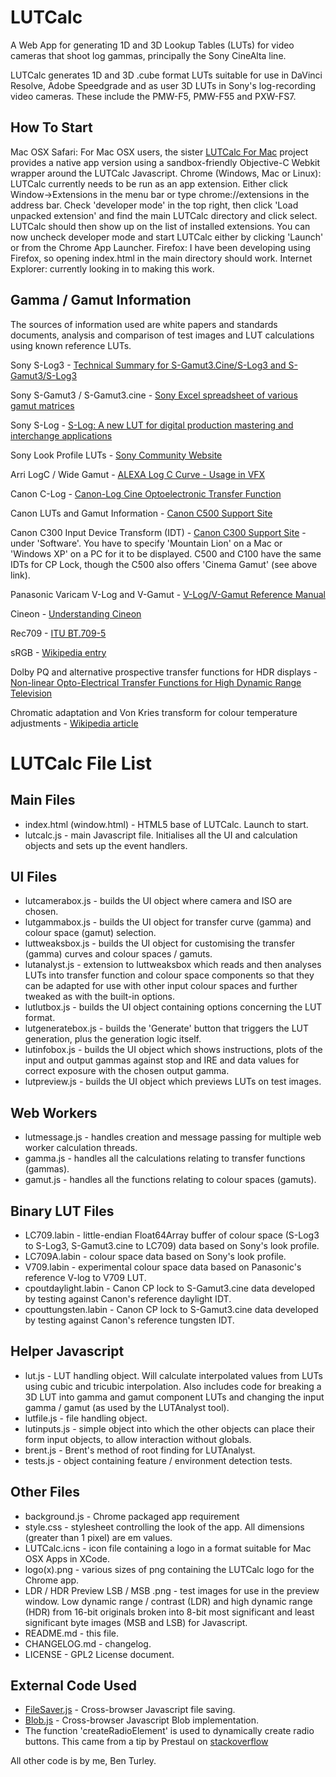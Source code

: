 LUTCalc
=======

A Web App for generating 1D and 3D Lookup Tables (LUTs) for video cameras that shoot log gammas, principally the Sony CineAlta line.

LUTCalc generates 1D and 3D .cube format LUTs suitable for use in DaVinci Resolve, Adobe Speedgrade and as user 3D LUTs in Sony's log-recording video cameras. These include the PMW-F5, PMW-F55 and PXW-FS7.

How To Start
------------
Mac OSX Safari: For Mac OSX users, the sister [LUTCalc For Mac](https://github.com/cameramanben/LUTCalc-For-Mac) project provides a native app version using a sandbox-friendly Objective-C Webkit wrapper around the LUTCalc Javascript.
Chrome (Windows, Mac or Linux): LUTCalc currently needs to be run as an app extension. Either click Window->Extensions in the menu bar or type chrome://extensions in the address bar. Check 'developer mode' in the top right, then click 'Load unpacked extension' and find the main LUTCalc directory and click select. LUTCalc should then show up on the list of installed extensions. You can now uncheck developer mode and start LUTCalc either by clicking 'Launch' or from the Chrome App Launcher.
Firefox: I have been developing using Firefox, so opening index.html in the main directory should work.
Internet Explorer: currently looking in to making this work.

Gamma / Gamut Information
-------------------------

The sources of information used are white papers and standards documents, analysis and comparison of test images and LUT calculations using known reference LUTs.

Sony S-Log3 - [Technical Summary for S-Gamut3.Cine/S-Log3 and S-Gamut3/S-Log3](http://community.sony.com/sony/attachments/sony/large-sensor-camera-F5-F55/12359/2/TechnicalSummary_for_S-Gamut3Cine_S-Gamut3_S-Log3_V1_00.pdf)

Sony S-Gamut3 / S-Gamut3.cine - [Sony Excel spreadsheet of various gamut matrices](http://community.sony.com/sony/attachments/sony/large-sensor-camera-F5-F55/12359/3/S-Gamut3_S-Gamut3Cine_Matrix.xlsx)

Sony S-Log - [S-Log: A new LUT for digital production mastering and interchange applications](https://pro.sony.com/bbsccms/assets/files/mkt/cinema/solutions/slog_manual.pdf)

Sony Look Profile LUTs - [Sony Community Website](http://community.sony.com/t5/F5-F55/Release-version-3DLUT-s-for-S-Gamut3-Cine-S-Log3/td-p/287847)

Arri LogC / Wide Gamut - [ALEXA Log C Curve - Usage in VFX](http://www.arri.com/?eID=registration&file_uid=8026)

Canon C-Log - [Canon-Log Cine Optoelectronic Transfer Function](http://learn.usa.canon.com/app/pdfs/white_papers/White_Paper_Clog_optoelectronic.pdf)

Canon LUTs and Gamut Information - [Canon C500 Support Site](http://www.canon-europe.com/Support/Consumer_Products/products/digital_cinema/digital_cinema_camera/EOS_C500.aspx?type=download)

Canon C300 Input Device Transform (IDT) - [Canon C300 Support Site](http://www.usa.canon.com/cusa/professional/products/professional_cameras/cinema_eos_cameras/eos_c300#DriversAndSoftware) - under 'Software'. You have to specify 'Mountain Lion' on a Mac or 'Windows XP' on a PC for it to be displayed. C500 and C100 have the same IDTs for CP Lock, though the C500 also offers 'Cinema Gamut' (see above link).

Panasonic Varicam V-Log and V-Gamut - [V-Log/V-Gamut Reference Manual](http://pro-av.panasonic.net/en/varicam/common/pdf/VARICAM_V-Log_V-Gamut.pdf)

Cineon - [Understanding Cineon](http://www.digital-intermediate.co.uk/film/pdf/Cineon.pdf)

Rec709 - [ITU BT.709-5](http://www.itu.int/dms_pubrec/itu-r/rec/bt/R-REC-BT.709-5-200204-I!!PDF-E.pdf)

sRGB - [Wikipedia entry](http://en.wikipedia.org/wiki/SRGB)

Dolby PQ and alternative prospective transfer functions for HDR displays - [Non-linear Opto-Electrical Transfer Functions for High Dynamic Range Television](http://www.bbc.co.uk/rd/publications/whitepaper283)

Chromatic adaptation and Von Kries transform for colour temperature adjustments - [Wikipedia article](http://en.wikipedia.org/wiki/Chromatic_adaptation)


LUTCalc File List
=================

Main Files
----------
* index.html (window.html) - HTML5 base of LUTCalc. Launch to start.
* lutcalc.js - main Javascript file. Initialises all the UI and calculation objects and sets up the event handlers.

UI Files
--------
* lutcamerabox.js - builds the UI object where camera and ISO are chosen.
* lutgammabox.js - builds the UI object for transfer curve (gamma) and  colour space (gamut) selection.
* luttweaksbox.js - builds the UI object for customising the transfer (gamma) curves and colour spaces / gamuts.
* lutanalyst.js - extension to luttweaksbox which reads and then analyses LUTs into transfer function and colour space components so that they can be adapted for use with other input colour spaces and further tweaked as with the built-in options.
* lutlutbox.js - builds the UI object containing options concerning the LUT format.
* lutgeneratebox.js - builds the 'Generate' button that triggers the LUT generation, plus the generation logic itself.
* lutinfobox.js - builds the UI object which shows instructions, plots of the input and output gammas against stop and IRE and data values for correct exposure with the chosen output gamma.
* lutpreview.js - builds the UI object which previews LUTs on test images.

Web Workers
-----------
* lutmessage.js - handles creation and message passing for multiple web worker calculation threads.
* gamma.js - handles all the calculations relating to transfer functions (gammas).
* gamut.js - handles all the functions relating to colour spaces (gamuts).


Binary LUT Files
----------------
* LC709.labin - little-endian Float64Array buffer of colour space (S-Log3 to S-Log3, S-Gamut3.cine to LC709) data based on Sony's look profile.
* LC709A.labin - colour space data based on Sony's look profile.
* V709.labin - experimental colour space data based on Panasonic's reference V-log to V709 LUT.
* cpoutdaylight.labin - Canon CP lock to S-Gamut3.cine data developed by testing against Canon's reference daylight IDT.
* cpouttungsten.labin - Canon CP lock to S-Gamut3.cine data developed by testing against Canon's reference tungsten IDT.

Helper Javascript
-----------------
* lut.js - LUT handling object. Will calculate interpolated values from LUTs using cubic and tricubic interpolation. Also includes code for breaking a 3D LUT into gamma and gamut component LUTs and changing the input gamma / gamut (as used by the LUTAnalyst tool).
* lutfile.js - file handling object.
* lutinputs.js - simple object into which the other objects can place their form input objects, to allow interaction without globals.
* brent.js - Brent's method of root finding for LUTAnalyst.
* tests.js - object containing feature / environment detection tests.

Other Files
-----------
* background.js - Chrome packaged app requirement
* style.css - stylesheet controlling the look of the app. All dimensions (greater than 1 pixel) are em values.
* LUTCalc.icns - icon file containing a logo in a format suitable for Mac OSX Apps in XCode.
* logo(x).png - various sizes of png containing the LUTCalc logo for the Chrome app.
* LDR / HDR Preview LSB / MSB .png - test images for use in the preview window. Low dynamic range / contrast (LDR) and high dynamic range (HDR) from 16-bit originals broken into 8-bit most significant and least significant byte images (MSB and LSB) for Javascript.
* README.md - this file.
* CHANGELOG.md - changelog.
* LICENSE - GPL2 License document.

External Code Used
------------------
* [FileSaver.js](https://github.com/eligrey/FileSaver.js/) - Cross-browser Javascript file saving.
* [Blob.js](https://github.com/eligrey/Blob.js) - Cross-browser Javascript Blob implementation.
* The function 'createRadioElement' is used to dynamically create radio buttons. This came from a tip by Prestaul on [stackoverflow](http://stackoverflow.com/questions/118693/how-do-you-dynamically-create-a-radio-button-in-javascript-that-works-in-all-bro)

All other code is by me, Ben Turley.
